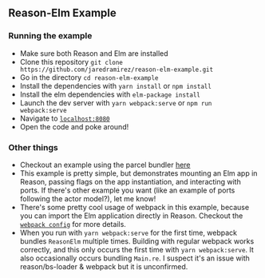 ## Reason-Elm Example

### Running the example
* Make sure both Reason and Elm are installed
* Clone this repository `git clone https://github.com/jaredramirez/reason-elm-example.git`
* Go in the directory `cd reason-elm-example`
* Install the dependencies with `yarn install` or `npm install`
* Install the elm dependencies with `elm-package install`
* Launch the dev server with `yarn webpack:serve` or `npm run webpack:serve`
* Navigate to [`localhost:8080`](http://localhost:8080)
* Open the code and poke around!

### Other things
* Checkout an example using the parcel bundler [here](https://github.com/splodingsocks/reasonable-app)
* This example is pretty simple, but demonstrates mounting an Elm app in Reason, passing flags on the app instantiation, and interacting with ports. If there's other example you want (like an example of ports following the actor model?), let me know!
* There's some pretty cool usage of webpack in this example, because you can import the Elm application directly in Reason. Checkout the [`webpack config`](webpack.config.js) for more details.
* When you run with `yarn webpack:serve` for the first time, webpack bundles `ReasonElm` multiple times. Building with regular webpack works correctly, and this only occurs the first time with `yarn webpack:serve`. It also occasionally occurs bundling `Main.re`. I suspect it's an issue with reason/bs-loader & webpack but it is unconfirmed.
